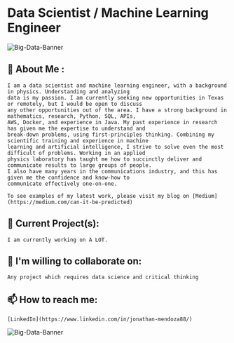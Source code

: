 # Data Scientist / Machine Learning Engineer
![Big-Data-Banner](https://raw.githubusercontent.com/jonathanmendoza-tx/jonathanmendoza-tx/main/Images/big-data-banner.jpg)
## 👋 About Me :
    I am a data scientist and machine learning engineer, with a background in physics. Understanding and analyzing 
    data is my passion. I am currently seeking new opportunities in Texas or remotely, but I would be open to discuss 
    any other opportunities out of the area. I have a strong background in mathematics, research, Python, SQL, APIs, 
    AWS, Docker, and experience in Java. My past experience in research has given me the expertise to understand and 
    break-down problems, using first-principles thinking. Combining my scientific training and experience in machine 
    learning and artificial intelligence, I strive to solve even the most difficult of problems. Working in an applied 
    physics laboratory has taught me how to succinctly deliver and communicate results to large groups of people.
    I also have many years in the communications industry, and this has given me the confidence and know-how to 
    communicate effectively one-on-one.
    
    To see examples of my latest work, please visit my blog on [Medium](https://medium.com/can-it-be-predicted)


## 🔭 Current Project(s):
    I am currently working on A LOT.

## 👯 I'm willing to collaborate on:
    Any project which requires data science and critical thinking

## 📫 How to reach me:
    [LinkedIn](https://www.linkedin.com/in/jonathan-mendoza88/)
![Big-Data-Banner](https://raw.githubusercontent.com/jonathanmendoza-tx/jonathanmendoza-tx/main/Images/big-data-banner-bottom.jpg)
